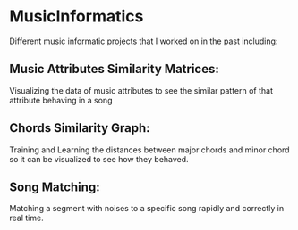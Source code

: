 # MusicInformatics

Different music informatic projects that I worked on in the past including: 

## Music Attributes Similarity Matrices:

Visualizing the data of music attributes to see the similar pattern of that attribute behaving in a song

## Chords Similarity Graph:

Training and Learning the distances between major chords and minor chord so it can be visualized to see how they behaved.

## Song Matching:

Matching a segment with noises to a specific song rapidly and correctly in real time. 
